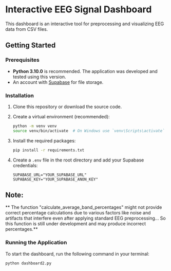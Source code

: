 # Interactive EEG Signal Dashboard

This dashboard is an interactive tool for preprocessing and visualizing EEG data from CSV files.

## Getting Started

### Prerequisites

* **Python 3.10.0** is recommended. The application was developed and tested using this version.
* An account with [Supabase](https://supabase.com) for file storage.

### Installation

1.  Clone this repository or download the source code.

2.  Create a virtual environment (recommended):
    ```bash
    python -m venv venv
    source venv/bin/activate  # On Windows use `venv\Scripts\activate`
    ```

3.  Install the required packages:
    ```bash
    pip install -r requirements.txt
    ```

4.  Create a `.env` file in the root directory and add your Supabase credentials:
    ```
    SUPABASE_URL="YOUR_SUPABASE_URL"
    SUPABASE_KEY="YOUR_SUPABASE_ANON_KEY"
    ```
## Note:

**
 The function "calculate_average_band_percentages" might not provide correct percentage calculations due to various factors like noise and artifacts that interfere even after applying standard EEG preprocessing... So this function is still under development and may produce incorrect percentages.**

### Running the Application

To start the dashboard, run the following command in your terminal:
```bash
python dashboard2.py




